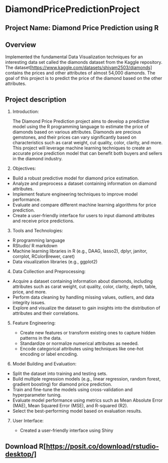 # DiamondPricePredictionProject

## Project Name: Diamond Price Prediction using R

## Overview 

Implemented the fundamental Data Visualization techniques for an interesting data set called the diamonds dataset from the Kaggle repository. The dataset[https://www.kaggle.com/datasets/shivam2503/diamonds] contains the prices and other attributes of almost 54,000 diamonds. The goal of this project is to predict the price of the diamond based on the other attributes.

## Project description
1. Introduction:

    The Diamond Price Prediction project aims to develop a predictive model using the R programming language to estimate the price of diamonds based on various attributes. Diamonds are precious gemstones, and their prices can vary significantly based on characteristics such as carat weight, cut quality, color, clarity, and more. This project will leverage machine learning techniques to create an accurate price prediction model that can benefit both buyers and sellers in the diamond industry.

2. Objectives:

  - Build a robust predictive model for diamond price estimation.
  - Analyze and preprocess a dataset containing information on diamond attributes.
  - Implement feature engineering techniques to improve model performance.
  - Evaluate and compare different machine learning algorithms for price prediction.
  - Create a user-friendly interface for users to input diamond attributes and receive price predictions.

3. Tools and Technologies:

 - R programming language
 - RStudio/ R markdown 
 - Machine learning libraries in R (e.g., DAAG, lasso2), dplyr, janitor, corrplot, RColorBrewer, caret)
 - Data visualization libraries (e.g., ggplot2)

4. Data Collection and Preprocessing:

 - Acquire a dataset containing information about diamonds, including attributes such as carat weight, cut quality, color, clarity, depth, table, price, and more.
 - Perform data cleaning by handling missing values, outliers, and data integrity issues.
 - Explore and visualize the dataset to gain insights into the distribution of attributes and their correlations.

5. Feature Engineering:

   - Create new features or transform existing ones to capture hidden patterns in the data.
   - Standardize or normalize numerical attributes as needed.
   - Encode categorical attributes using techniques like one-hot encoding or label encoding.

6. Model Building and Evaluation:

 - Split the dataset into training and testing sets.
 - Build multiple regression models (e.g., linear regression, random forest, gradient boosting) for diamond price prediction.
 - Train and fine-tune the models using cross-validation and hyperparameter tuning.
 - Evaluate model performance using metrics such as Mean Absolute Error (MAE), Mean Squared Error (MSE), and R-squared (R2).
 - Select the best-performing model based on evaluation results.

7. User Interface:

   - Created a user-friendly interface using Shiny


## Download R[https://posit.co/download/rstudio-desktop/]
